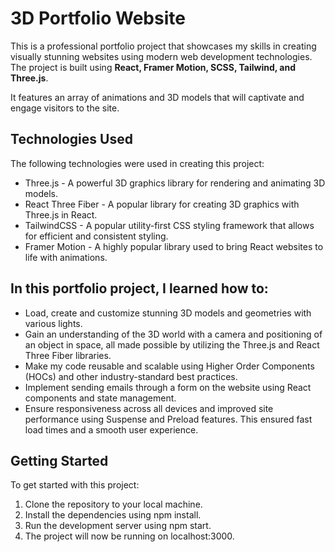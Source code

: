 # 3D Portfolio Website

This is a professional portfolio project that showcases my skills in creating visually stunning websites using modern web development technologies. 
The project is built using **React, Framer Motion, SCSS, Tailwind, and Three.js**.

It features an array of animations and 3D models that will captivate and engage visitors to the site.

## Technologies Used
The following technologies were used in creating this project:

- Three.js - A powerful 3D graphics library for rendering and animating 3D models.
- React Three Fiber - A popular library for creating 3D graphics with Three.js in React.
- TailwindCSS - A popular utility-first CSS styling framework that allows for efficient and consistent styling.
- Framer Motion - A highly popular library used to bring React websites to life with animations.


## In this portfolio project, I learned how to:

- Load, create and customize stunning 3D models and geometries with various lights. 
-  Gain an understanding of the 3D world with a camera and positioning of an object in space, all made possible by utilizing the Three.js and React Three Fiber libraries.
-  Make my code reusable and scalable using Higher Order Components (HOCs) and other industry-standard best practices.
-  Implement sending emails through a form on the website using React components and state management.
-  Ensure responsiveness across all devices and improved site performance using Suspense and Preload features. This ensured fast load times and a smooth user experience.


## Getting Started

To get started with this project:

1. Clone the repository to your local machine.
2. Install the dependencies using npm install.
3. Run the development server using npm start.
4. The project will now be running on localhost:3000.
